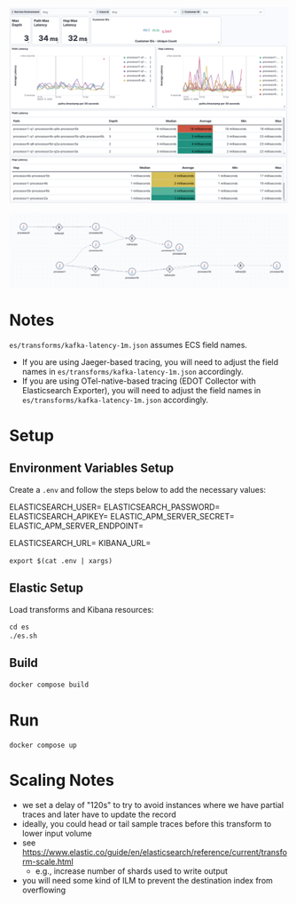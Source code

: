 ![Dashboard](docs/dashboard.png)

![Service Map](docs/map.png)

# Notes

`es/transforms/kafka-latency-1m.json` assumes ECS field names.

* If you are using Jaeger-based tracing, you will need to adjust the field names in `es/transforms/kafka-latency-1m.json` accordingly.
* If you are using OTel-native-based tracing (EDOT Collector with Elasticsearch Exporter), you will need to adjust the field names in `es/transforms/kafka-latency-1m.json` accordingly.

# Setup

## Environment Variables Setup

Create a `.env` and follow the steps below to add the necessary values:

ELASTICSEARCH_USER=
ELASTICSEARCH_PASSWORD=
ELASTICSEARCH_APIKEY=
ELASTIC_APM_SERVER_SECRET=
ELASTIC_APM_SERVER_ENDPOINT=

ELASTICSEARCH_URL=
KIBANA_URL=

`export $(cat .env | xargs)`

## Elastic Setup

Load transforms and Kibana resources:

```
cd es
./es.sh
```

## Build

`docker compose build`

# Run

`docker compose up`

# Scaling Notes

* we set a delay of "120s" to try to avoid instances where we have partial traces and later have to update the record
* ideally, you could head or tail sample traces before this transform to lower input volume
* see https://www.elastic.co/guide/en/elasticsearch/reference/current/transform-scale.html
  * e.g., increase number of shards used to write output
* you will need some kind of ILM to prevent the destination index from overflowing

